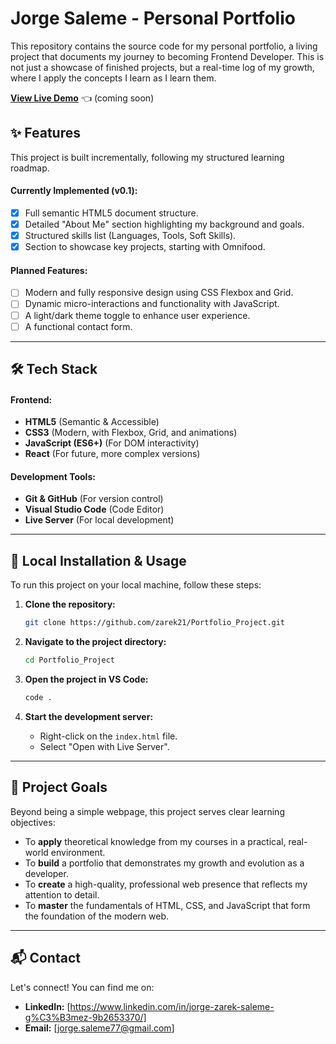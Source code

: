 # Jorge Saleme - Personal Portfolio

This repository contains the source code for my personal portfolio, a living project that documents my journey to becoming Frontend Developer. This is not just a showcase of finished projects, but a real-time log of my growth, where I apply the concepts I learn as I learn them.

**[View Live Demo](https://zarek21.github.io/Portfolio_Project/)** 👈 (coming soon)

## ✨ Features

This project is built incrementally, following my structured learning roadmap.

#### Currently Implemented (v0.1):
- [x] Full semantic HTML5 document structure.
- [x] Detailed "About Me" section highlighting my background and goals.
- [x] Structured skills list (Languages, Tools, Soft Skills).
- [x] Section to showcase key projects, starting with Omnifood.

#### Planned Features:
- [ ] Modern and fully responsive design using CSS Flexbox and Grid.
- [ ] Dynamic micro-interactions and functionality with JavaScript.
- [ ] A light/dark theme toggle to enhance user experience.
- [ ] A functional contact form.

---

## 🛠️ Tech Stack

#### Frontend:
*   **HTML5** (Semantic & Accessible)
*   **CSS3** (Modern, with Flexbox, Grid, and animations)
*   **JavaScript (ES6+)** (For DOM interactivity)
*   **React** (For future, more complex versions)

#### Development Tools:
*   **Git & GitHub** (For version control)
*   **Visual Studio Code** (Code Editor)
*   **Live Server** (For local development)

---

## 🚀 Local Installation & Usage

To run this project on your local machine, follow these steps:

1.  **Clone the repository:**
    ```bash
    git clone https://github.com/zarek21/Portfolio_Project.git
    ```

2.  **Navigate to the project directory:**
    ```bash
    cd Portfolio_Project
    ```

3.  **Open the project in VS Code:**
    ```bash
    code .
    ```

4.  **Start the development server:**
    *   Right-click on the `index.html` file.
    *   Select "Open with Live Server".

---

## 🎯 Project Goals

Beyond being a simple webpage, this project serves clear learning objectives:

*   To **apply** theoretical knowledge from my courses in a practical, real-world environment.
*   To **build** a portfolio that demonstrates my growth and evolution as a developer.
*   To **create** a high-quality, professional web presence that reflects my attention to detail.
*   To **master** the fundamentals of HTML, CSS, and JavaScript that form the foundation of the modern web.

---

## 📬 Contact

Let's connect! You can find me on:

*   **LinkedIn:** [https://www.linkedin.com/in/jorge-zarek-saleme-g%C3%B3mez-9b2653370/] 
*   **Email:** [jorge.saleme77@gmail.com]
